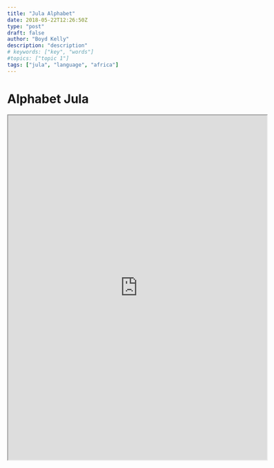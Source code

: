 ```yaml
---
title: "Jula Alphabet"
date: 2018-05-22T12:26:50Z
type: "post"
draft: false
author: "Boyd Kelly"
description: "description"
# keywords: ["key", "words"]
#topics: ["topic 1"]
tags: ["jula", "language", "africa"]
---
```


# Alphabet Jula


<iframe width="600" height="800"src="https://docs.google.com/spreadsheets/d/e/2PACX-1vQ9ygFOtyMq1n2QdbKgpZpVuGZ5NfTnKZ-Vrfppc1YevMPnGC6AtzGkGi1syKYTVEmyj4bfLCdx8W0w/pubhtml?widget=true&amp;headers=false"></iframe>
